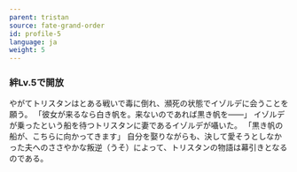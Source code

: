 ```yaml
---
parent: tristan
source: fate-grand-order
id: profile-5
language: ja
weight: 5
---
```


### 絆Lv.5で開放

やがてトリスタンはとある戦いで毒に倒れ、瀕死の状態でイゾルデに会うことを願う。
「彼女が来るなら白き帆を。来ないのであれば黒き帆を――」
イゾルデが乗ったという船を待つトリスタンに妻であるイゾルデが囁いた。
「黒き帆の船が、こちらに向かってきます」
自分を娶りながらも、決して愛そうとしなかった夫へのささやかな叛逆（うそ）によって、トリスタンの物語は幕引きとなるのである。

